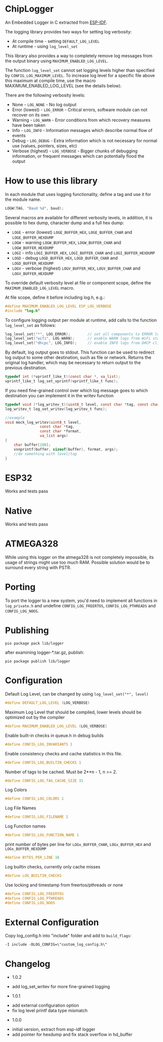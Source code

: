 # ChipLogger
An Embedded Logger in C extracted from [ESP-IDF](https://github.com/espressif/esp-idf/tree/master/components/log).

The logging library provides two ways for setting log verbosity:
* At compile time - setting `DEFAULT_LOG_LEVEL`
* At runtime - using `log_level_set`

This library also provides a way to completely remove log messages from the output binary using `MAXIMUM_ENABLED_LOG_LEVEL`.

The function `log_level_set` cannot set logging levels higher than specified by `CONFIG_LOG_MAXIMUM_LEVEL`. To increase log level for a specific file above this maximum at compile time, use the macro MAXIMUM_ENABLED_LOG_LEVEL (see the details below).

There are the following verbosity levels:
* None - `LOG_NONE` - No log output
* Error (lowest) - `LOG_ERROR` - Critical errors, software module can not recover on its own
* Warning - `LOG_WARN` - Error conditions from which recovery measures have been taken
* Info - `LOG_INFO` - Information messages which describe normal flow of events
* Debug - `LOG_DEBUG` - Extra information which is not necessary for normal use (values, pointers, sizes, etc)
* Verbose (highest) - `LOG_VERBOSE` -  Bigger chunks of debugging information, or frequent messages which can potentially flood the output

# How to use this library

In each module that uses logging functionality, define a tag and use it for the module name.

```c
LOGW(TAG, "Baud %d", baud);
```

Several macros are available for different verbosity levels, in addition, it is possible to hex dump, character dump and a full hex dump:

* `LOGE` - error (lowest) `LOGE_BUFFER_HEX`, `LOGE_BUFFER_CHAR` and `LOGE_BUFFER_HEXDUMP`
* `LOGW` - warning `LOGW_BUFFER_HEX`, `LOGW_BUFFER_CHAR` and `LOGW_BUFFER_HEXDUMP`
* `LOGI` - info `LOGI_BUFFER_HEX`, `LOGI_BUFFER_CHAR` and `LOGI_BUFFER_HEXDUMP`
* `LOGD` - debug `LOGD_BUFFER_HEX`, `LOGD_BUFFER_CHAR` and `LOGD_BUFFER_HEXDUMP`
* `LOGV` - verbose (highest) `LOGV_BUFFER_HEX`, `LOGV_BUFFER_CHAR` and `LOGV_BUFFER_HEXDUMP`

To override default verbosity level at file or component scope, define the `MAXIMUM_ENABLED_LOG_LEVEL` macro.

At file scope, define it before including log.h, e.g.:

```c
#define MAXIMUM_ENABLED_LOG_LEVEL ESP_LOG_VERBOSE
#include "log.h"
```

To configure logging output per module at runtime, add calls to the function `log_level_set` as follows:

```c
log_level_set("*", LOG_ERROR);        // set all components to ERROR level
log_level_set("wifi", LOG_WARN);      // enable WARN logs from WiFi stack
log_level_set("dhcpc", LOG_INFO);     // enable INFO logs from DHCP client
```

By default, log output goes to stdout. This function can be used to redirect log
output to some other destination, such as file or network. Returns the original
log handler, which may be necessary to return output to the previous destination.
 
```c
typedef int (*vprintf_like_t)(const char *, va_list);
vprintf_like_t log_set_vprintf(vprintf_like_t func);
```

If you need fine-grained control over which log message goes to which destination
you can implement it in the writev function 
```c
typedef void (*log_writev_t)(uint8_t level, const char *tag, const char *format, va_list args);
log_writev_t log_set_writev(log_writev_t func);

//example
void mock_log_writev(uint8_t level,
                const char *tag,
                const char *format,
                va_list args)
{
    char buffer[100];
    vsnprintf(buffer, sizeof(buffer), format, args);
    //do something with level/tag
}
```

# ESP32
Works and tests pass

# Native
Works and tests pass

# ATMEGA328
While using this logger on the atmega328 is not completely impossible, its usage of strings might use too much RAM. Possible solution would be to surround every string with PSTR.

# Porting
To port the logger to a new system, you'd need to implement all functions in `log_private.h` and undefine  `CONFIG_LOG_FREERTOS`, `CONFIG_LOG_PTHREADS` and `CONFIG_LOG_NOOS`.

# Publishing
```
pio package pack lib/logger
```
after examining logger-*.tar.gz, publish:
```
pio package publish lib/logger
```

# Configuration

Default Log Level, can be changed by using `log_level_set("*", level)`
```c
#define DEFAULT_LOG_LEVEL (LOG_VERBOSE)
```

Maximum Log Level that should be compiled, lower levels should be optimized out by the compiler
```c
#define MAXIMUM_ENABLED_LOG_LEVEL (LOG_VERBOSE)
```

Enable built-in checks in queue.h in debug builds
```c
#define CONFIG_LOG_INVARIANTS 1
```

Enable consistency checks and cache statistics in this file.
```c
#define CONFIG_LOG_BUILTIN_CHECKS 1
```

Number of tags to be cached. Must be 2**n - 1, n >= 2.
```c
#define CONFIG_LOG_TAG_CACHE_SIZE 31
```

Log Colors
```c
#define CONFIG_LOG_COLORS 1
```

Log File Names
```c
#define CONFIG_LOG_FILENAME 1
```

Log Function names
```c
#define CONFIG_LOG_FUNCTION_NAME 1
```

print number of bytes per line for `LOGx_BUFFER_CHAR`,  `LOGx_BUFFER_HEX` and `LOGx_BUFFER_HEXDUMP`
```c
#define BYTES_PER_LINE 16
```

Log builtin checks, currently only cache misses
```c
#define LOG_BUILTIN_CHECKS
```

Use locking and timestamp from freertos/pthreads or none
```c
#define CONFIG_LOG_FREERTOS
#define CONFIG_LOG_PTHREADS
#define CONFIG_LOG_NOOS
```

# External Configuration
Copy log_config.h into "include" folder and add to `build_flags`:
```
-I include -DLOG_CONFIG=\"custom_log_config.h\"
```


# Changelog

* 1.0.2
- add log_set_writev for more fine-grained logging

* 1.0.1
- add external configuration option
- fix log level printf data type mismatch


* 1.0.0 
- initial version, extract from esp-idf logger
- add pointer for hexdump and fix stack overflow in hd_buffer
